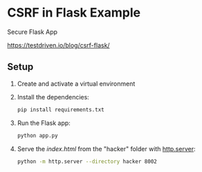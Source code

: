 # CSRF in Flask Example

Secure Flask App

https://testdriven.io/blog/csrf-flask/

## Setup

1. Create and activate a virtual environment

1. Install the dependencies:

    ```bash
    pip install requirements.txt
    ```

1. Run the Flask app:

    ```bash
    python app.py
    ```

1. Serve the *index.html* from the "hacker" folder with [http.server](https://docs.python.org/3/library/http.server.html#module-http.server):

    ```bash
    python -m http.server --directory hacker 8002
    ```
